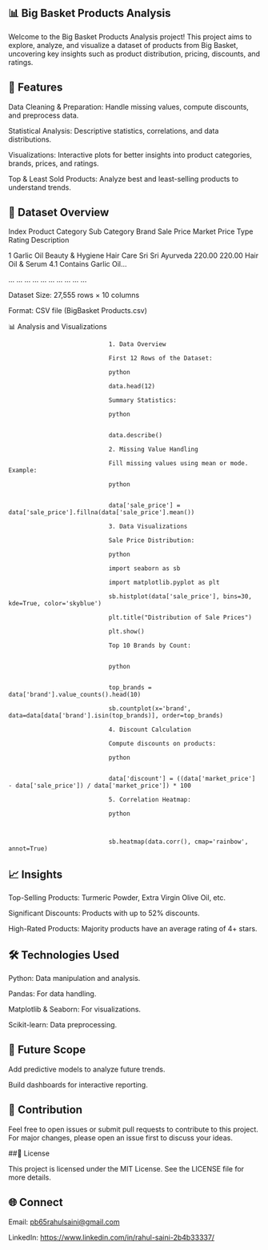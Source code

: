 ## 📊 Big Basket Products Analysis


<!-- Replace with an actual image link if needed -->


Welcome to the Big Basket Products Analysis project! This project aims to explore, analyze, and visualize a dataset of products from Big Basket, uncovering key insights such as product distribution, pricing, discounts, and ratings.


## 🌟 Features

Data Cleaning & Preparation: Handle missing values, compute discounts, and preprocess data.

Statistical Analysis: Descriptive statistics, correlations, and data distributions.

Visualizations: Interactive plots for better insights into product categories, brands, prices, and ratings.

Top & Least Sold Products: Analyze best and least-selling products to understand trends.

## 📁 Dataset Overview

Index	Product	Category	Sub Category	Brand	Sale Price	Market Price	Type	Rating	Description

1	Garlic Oil	Beauty & Hygiene	Hair Care	Sri Sri Ayurveda	220.00	220.00	Hair Oil & Serum	4.1	Contains Garlic Oil...

...	...	...	...	...	...	...	...	...	...

Dataset Size: 27,555 rows × 10 columns

Format: CSV file (BigBasket Products.csv)


📊 Analysis and Visualizations
                                
                                
                                1. Data Overview
                                
                                First 12 Rows of the Dataset:
                                
                                python
                                
                                data.head(12)
                                
                                Summary Statistics:
                                
                                python
                                
                                
                                data.describe()

                                2. Missing Value Handling
                                
                                Fill missing values using mean or mode. Example:
                                
                                python
                                
                                
                                data['sale_price'] = data['sale_price'].fillna(data['sale_price'].mean())

                                3. Data Visualizations
                                
                                Sale Price Distribution:
                                
                                python
                                
                                import seaborn as sb
                                
                                import matplotlib.pyplot as plt
                                
                                sb.histplot(data['sale_price'], bins=30, kde=True, color='skyblue')
                                
                                plt.title("Distribution of Sale Prices")
                                
                                plt.show()
                                
                                Top 10 Brands by Count:
                                
                                
                                python
                                
                                
                                top_brands = data['brand'].value_counts().head(10)
                                
                                sb.countplot(x='brand', data=data[data['brand'].isin(top_brands)], order=top_brands)

                                4. Discount Calculation
                                
                                Compute discounts on products:
                                
                                python
                                
                                
                                data['discount'] = ((data['market_price'] - data['sale_price']) / data['market_price']) * 100

                                5. Correlation Heatmap:
                                
                                python
                                
                                
                                
                                sb.heatmap(data.corr(), cmap='rainbow', annot=True)

## 📈 Insights

Top-Selling Products: Turmeric Powder, Extra Virgin Olive Oil, etc.

Significant Discounts: Products with up to 52% discounts.

High-Rated Products: Majority products have an average rating of 4+ stars.

## 🛠️ Technologies Used

Python: Data manipulation and analysis.

Pandas: For data handling.

Matplotlib & Seaborn: For visualizations.

Scikit-learn: Data preprocessing.

## 📝 Future Scope

Add predictive models to analyze future trends.

Build dashboards for interactive reporting.

## 🤝 Contribution

Feel free to open issues or submit pull requests to contribute to this project. For major changes, please open an issue first to discuss your ideas.

##📄 License

This project is licensed under the MIT License. See the LICENSE file for more details.

## 🌐 Connect

Email: pb65rahulsaini@gmail.com

LinkedIn: https://www.linkedin.com/in/rahul-saini-2b4b33337/
